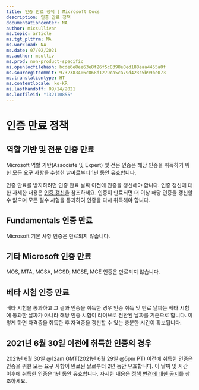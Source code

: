 ```yaml
---
title: 인증 만료 정책 | Microsoft Docs
description: 인증 만료 정책
documentationcenter: NA
author: micsullivan
ms.topic: article
ms.tgt_pltfrm: NA
ms.workload: NA
ms.date: 07/02/2021
ms.author: msulliv
ms.prod: non-product-specific
ms.openlocfilehash: bcde6e8ee63e8f26f5c8398e0ed188eaa4455a0f
ms.sourcegitcommit: 9732383406c868d1279ca5ca79d423c5b99be073
ms.translationtype: HT
ms.contentlocale: ko-KR
ms.lasthandoff: 09/14/2021
ms.locfileid: "132110855"
---
```

# <a name="certification-expiration-policy"></a>인증 만료 정책

## <a name="role-based-and-specialty-certifications-expiry"></a>역할 기반 및 전문 인증 만료

Microsoft 역할 기반(Associate 및 Expert) 및 전문 인증은 해당 인증을 취득하기 위한 모든 요구 사항을 수행한 날짜로부터 1년 동안 유효합니다.

인증 만료를 방지하려면 인증 만료 날짜 이전에 인증을 갱신해야 합니다. 인증 갱신에 대한 자세한 내용은 [인증 갱신](/learn/certifications/renew-your-microsoft-certification)을 참조하세요. 인증이 만료되면 더 이상 해당 인증을 갱신할 수 없으며 모든 필수 시험을 통과하여 인증을 다시 취득해야 합니다.

## <a name="fundamentals-certifications-expiry"></a>Fundamentals 인증 만료

Microsoft 기본 사항 인증은 만료되지 않습니다.

## <a name="other-microsoft-certifications-expiry"></a>기타 Microsoft 인증 만료

MOS, MTA, MCSA, MCSD, MCSE, MCE 인증은 만료되지 않습니다.

## <a name="beta-exam-certification-expiry"></a>베타 시험 인증 만료

베타 시험을 통과하고 그 결과 인증을 취득한 경우 인증 취득 및 만료 날짜는 베타 시험에 통과한 날짜가 아니라 해당 인증 시험이 라이브로 전환된 날짜를 기준으로 합니다. 이렇게 하면 자격증을 취득한 후 자격증을 갱신할 수 있는 충분한 시간이 확보됩니다.

## <a name="for-certifications-earned-before-june-30-2021"></a>2021년 6월 30일 이전에 취득한 인증의 경우

2021년 6월 30일 @12am GMT(2021년 6월 29일 @5pm PT) 이전에 취득한 인증은 인증을 위한 모든 요구 사항이 완료된 날로부터 2년 동안 유효합니다. 이 날짜 및 시간 이후에 취득한 인증은 1년 동안 유효합니다. 자세한 내용은 [정책 변경에 대한 공지](https://techcommunity.microsoft.com/t5/microsoft-learn-blog/reminder-role-based-and-specialty-certifications-to-be-valid-for/ba-p/2150406)를 참조하세요.